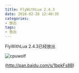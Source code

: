 ```yaml
---
title: FlyWithLua 2.4.3
date: 2016-02-28 12:40:35
categories:
- 放出
tags:
- 放出
---
```


FlyWithLua 2.4.3已经放出

![cpuwolf](/images/data/attachment/201602/28/204021irccezcv2tkny2nh.jpg)


(http://pan.baidu.com/s/1bpkFs8B)
